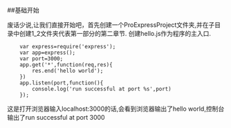 ##基础开始

废话少说,让我们直接开始吧，首先创建一个ProExpressProject文件夹,并在子目录中创建1_2文件夹代表第一部分的第二章节.
创建hello.js作为程序的主入口.

		var express=require('express');  
		var app=express();  
		var port=3000;  
		app.get('*',function(req,res){
			res.end('hello world');  
		})  
		app.listen(port,function(){
			console.log('run successful at port %s',port)  
		});  

这是打开浏览器输入localhost:3000的话,会看到浏览器输出了hello world,控制台输出了run successful at port 3000